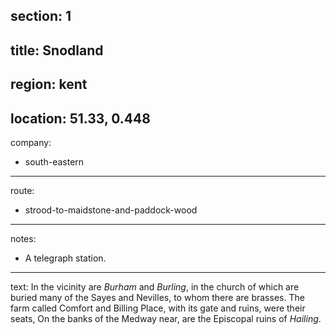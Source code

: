section: 1
----
title: Snodland
----
region: kent
----
location: 51.33, 0.448
----
company:
- south-eastern
----
route:
- strood-to-maidstone-and-paddock-wood
----
notes:
- A telegraph station.
----
text: In the vicinity are *Burham* and *Burling*, in the church of which are buried many of the Sayes and Nevilles, to whom there are brasses. The farm called Comfort and Billing Place, with its gate and ruins, were their seats, On the banks of the Medway near, are the Episcopal ruins of *Hailing*.
